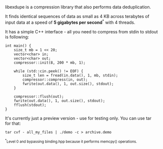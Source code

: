 libexdupe is a compression library that also performs data deduplication.

It finds identical sequences of data as small as 4 KB across terabytes of input data at a speed of **5 gigabytes per second**<sup>*</sup> with 4 threads.

It has a simple C++ interface - all you need to compress from stdin to stdout is following:
```
int main() {
    size_t mb = 1 << 20;
    vector<char> in;
    vector<char> out;
    compressor::init(8, 200 * mb, 1);

    while (std::cin.peek() != EOF) {
        size_t len = fread(in.data(), 1, mb, stdin);
        compressor::compress(in, out);
        fwrite(out.data(), 1, out.size(), stdout);
    }

    compressor::flush(out);
    fwrite(out.data(), 1, out.size(), stdout);
    fflush(stdout);
}
```
It's currently just a preview version - use for testing only. You can use tar for that:

```tar cvf - all_my_files | ./demo -c > archive.demo```

<sub><sup>*</sup>Level 0 and bypassing binding.hpp because it performs memcpy() operations.</sub>
